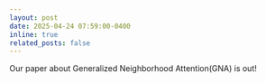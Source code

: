 ```yaml
---
layout: post
date: 2025-04-24 07:59:00-0400
inline: true
related_posts: false
---
```


Our paper about Generalized Neighborhood Attention(GNA) is out!

